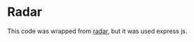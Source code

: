 Radar
=====

This code was wrapped from [radar](https://github.com/indiejoseph/Radar), but it was used express js.